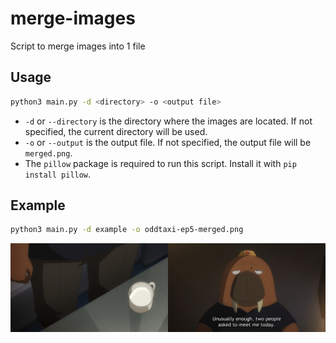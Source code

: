 # merge-images

Script to merge images into 1 file

## Usage

```bash
python3 main.py -d <directory> -o <output file>
```

- `-d` or `--directory` is the directory where the images are located. If not specified, the current directory will be used.
- `-o` or `--output` is the output file. If not specified, the output file will be `merged.png`.
- The `pillow` package is required to run this script. Install it with `pip install pillow`.

## Example

```bash
python3 main.py -d example -o oddtaxi-ep5-merged.png
```

![Example merge](example/oddtaxi-ep5-merged.png)
